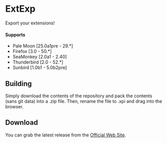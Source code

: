 # ExtExp
Export your extensions!

#### Supports
 * Pale Moon [25.0a1pre - 29.*]
 * Firefox [3.0 - 50.*]
 * SeaMonkey [2.0a1 - 2.40]
 * Thunderbird [2.0 - 52.*]
 * Sunbird [1.0b1 - 5.0b2pre]

## Building
Simply download the contents of the repository and pack the contents (sans git data) into a .zip file. Then, rename the file to .xpi and drag into the browser.

## Download
You can grab the latest release from the [Official Web Site](//realityripple.com/Software/Mozilla-Extensions/ExtExp/).

